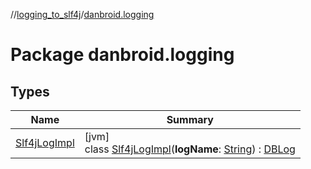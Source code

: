 //[logging_to_slf4j](../../index.md)/[danbroid.logging](index.md)

# Package danbroid.logging

## Types

| Name | Summary |
|---|---|
| [Slf4jLogImpl](-slf4j-log-impl/index.md) | [jvm]<br>class [Slf4jLogImpl](-slf4j-log-impl/index.md)(**logName**: [String](https://kotlinlang.org/api/latest/jvm/stdlib/kotlin/-string/index.html)) : [DBLog](../../../logging_android/danbroid.logging/-d-b-log/index.md) |

